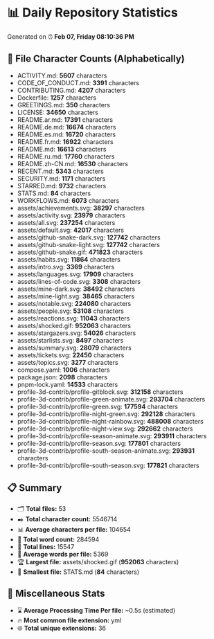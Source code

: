 # 📊 Daily Repository Statistics
Generated on ⏰ **Feb 07, Friday 08:10:36 PM**

## 📂 File Character Counts (Alphabetically)
- ACTIVITY.md: **5607** characters
- CODE_OF_CONDUCT.md: **3391** characters
- CONTRIBUTING.md: **4207** characters
- Dockerfile: **1257** characters
- GREETINGS.md: **350** characters
- LICENSE: **34650** characters
- README.ar.md: **17391** characters
- README.de.md: **16674** characters
- README.es.md: **16720** characters
- README.fr.md: **16922** characters
- README.md: **16613** characters
- README.ru.md: **17760** characters
- README.zh-CN.md: **16530** characters
- RECENT.md: **5343** characters
- SECURITY.md: **1171** characters
- STARRED.md: **9732** characters
- STATS.md: **84** characters
- WORKFLOWS.md: **6073** characters
- assets/achievements.svg: **38297** characters
- assets/activity.svg: **23979** characters
- assets/all.svg: **237254** characters
- assets/default.svg: **42017** characters
- assets/github-snake-dark.svg: **127742** characters
- assets/github-snake-light.svg: **127742** characters
- assets/github-snake.gif: **471823** characters
- assets/habits.svg: **11864** characters
- assets/intro.svg: **3369** characters
- assets/languages.svg: **17909** characters
- assets/lines-of-code.svg: **3308** characters
- assets/mine-dark.svg: **38492** characters
- assets/mine-light.svg: **38465** characters
- assets/notable.svg: **224080** characters
- assets/people.svg: **53108** characters
- assets/reactions.svg: **11043** characters
- assets/shocked.gif: **952063** characters
- assets/stargazers.svg: **54026** characters
- assets/starlists.svg: **8497** characters
- assets/summary.svg: **28079** characters
- assets/tickets.svg: **22450** characters
- assets/topics.svg: **3277** characters
- compose.yaml: **1006** characters
- package.json: **2098** characters
- pnpm-lock.yaml: **14533** characters
- profile-3d-contrib/profile-gitblock.svg: **312158** characters
- profile-3d-contrib/profile-green-animate.svg: **293704** characters
- profile-3d-contrib/profile-green.svg: **177594** characters
- profile-3d-contrib/profile-night-green.svg: **292128** characters
- profile-3d-contrib/profile-night-rainbow.svg: **488008** characters
- profile-3d-contrib/profile-night-view.svg: **292662** characters
- profile-3d-contrib/profile-season-animate.svg: **293911** characters
- profile-3d-contrib/profile-season.svg: **177801** characters
- profile-3d-contrib/profile-south-season-animate.svg: **293931** characters
- profile-3d-contrib/profile-south-season.svg: **177821** characters

## 📋 Summary
- 🗂️ **Total files:** 53
- ✒️ **Total character count:** 5546714
- 📊 **Average characters per file:** 104654
- 📝 **Total word count:** 284594
- 🧾 **Total lines:** 15547
- 📐 **Average words per file:** 5369
- 🏆 **Largest file:** assets/shocked.gif (**952063** characters)
- 🥉 **Smallest file:** STATS.md (**84** characters)

## 🌟 Miscellaneous Stats
- ⌛ **Average Processing Time Per file:** ~0.5s (estimated)
- 🔥 **Most common file extension:** yml
- 🌐 **Total unique extensions:** 36
